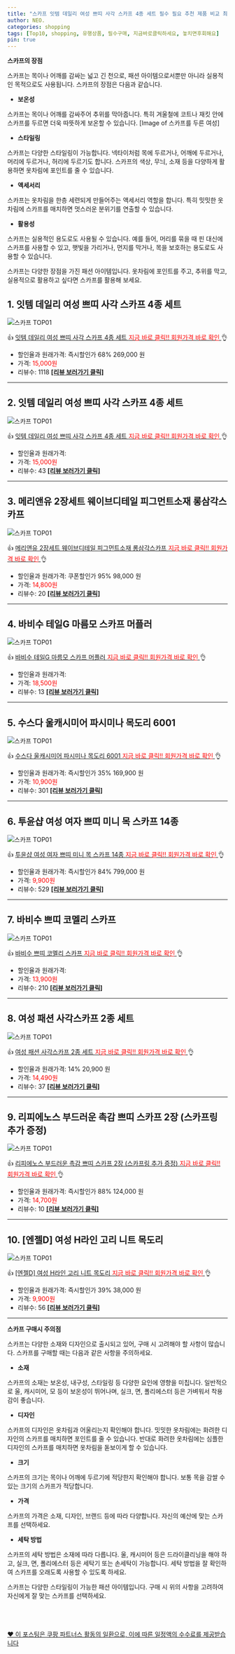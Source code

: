 ```yaml
---
title: "스카프 잇템 데일리 여성 쁘띠 사각 스카프 4종 세트 필수 필요 추천 제품 비교 최저 가격 비교 장점 구매 후기 구매평"
author: NEO.
categories: shopping
tags: [Top10, shopping, 유행상품, 필수구매, 지금바로클릭하세요, 놓치면후회해요]
pin: true
---
```

**스카프의 장점**

스카프는 목이나 어깨를 감싸는 넓고 긴 천으로, 패션 아이템으로서뿐만 아니라 실용적인 목적으로도 사용됩니다. 스카프의 장점은 다음과 같습니다.

* **보온성**

스카프는 목이나 어깨를 감싸주어 추위를 막아줍니다. 특히 겨울철에 코트나 재킷 안에 스카프를 두르면 더욱 따뜻하게 보온할 수 있습니다.
[Image of 스카프를 두른 여성]

* **스타일링**

스카프는 다양한 스타일링이 가능합니다. 넥타이처럼 목에 두르거나, 어깨에 두르거나, 머리에 두르거나, 허리에 두르기도 합니다. 스카프의 색상, 무늬, 소재 등을 다양하게 활용하면 옷차림에 포인트를 줄 수 있습니다.

* **액세서리**

스카프는 옷차림을 한층 세련되게 만들어주는 액세서리 역할을 합니다. 특히 밋밋한 옷차림에 스카프를 매치하면 멋스러운 분위기를 연출할 수 있습니다.

* **활용성**

스카프는 실용적인 용도로도 사용될 수 있습니다. 예를 들어, 머리를 묶을 때 핀 대신에 스카프를 사용할 수 있고, 햇빛을 가리거나, 먼지를 막거나, 목을 보호하는 용도로도 사용할 수 있습니다.

스카프는 다양한 장점을 가진 패션 아이템입니다. 옷차림에 포인트를 주고, 추위를 막고, 실용적으로 활용하고 싶다면 스카프를 활용해 보세요.

   

## 1. 잇템 데일리 여성 쁘띠 사각 스카프 4종 세트

![스카프 TOP01](https://thumbnail9.coupangcdn.com/thumbnails/remote/490x490ex/image/vendor_inventory/676a/1a92c63c89b5cda69164ff8a84d8efc2abe3d35fa4b60a28476f3cdbe02c.jpg)


👍 [잇템 데일리 여성 쁘띠 사각 스카프 4종 세트 <font color=red> 지금 바로 클릭!! 회원가격 바로 확인 </font> ](https://link.coupang.com/re/AFFSDP?lptag=AF3617701&subid=GithubCoopas&pageKey=7192317158&traceid=V0-153&itemId=18161926731&vendorItemId=85354032858) 👌 


- 할인율과 원래가격: 즉시할인가 68%  269,000   원
- 가격: <span style='color:red'>15,000원</span>
- 리뷰수: 1118  [**[리뷰 보러가기 클릭]**](https://link.coupang.com/re/AFFSDP?lptag=AF3617701&subid=GithubCoopas&pageKey=7192317158&traceid=V0-153&itemId=18161926731&vendorItemId=85354032858)

---


   

## 2. 잇템 데일리 여성 쁘띠 사각 스카프 4종 세트

![스카프 TOP01](https://thumbnail9.coupangcdn.com/thumbnails/remote/490x490ex/image/vendor_inventory/676a/1a92c63c89b5cda69164ff8a84d8efc2abe3d35fa4b60a28476f3cdbe02c.jpg)


👍 [잇템 데일리 여성 쁘띠 사각 스카프 4종 세트 <font color=red> 지금 바로 클릭!! 회원가격 바로 확인 </font> ](https://link.coupang.com/re/AFFSDP?lptag=AF3617701&subid=GithubCoopas&pageKey=7192317158&traceid=V0-153&itemId=18161926731&vendorItemId=85354032858) 👌 


- 할인율과 원래가격: 
- 가격: <span style='color:red'>15,000원</span>
- 리뷰수: 43  [**[리뷰 보러가기 클릭]**](https://link.coupang.com/re/AFFSDP?lptag=AF3617701&subid=GithubCoopas&pageKey=7192317158&traceid=V0-153&itemId=18161926731&vendorItemId=85354032858)

---


   

## 3. 메리앤유 2장세트 웨이브디테일 피그먼트소재 롱삼각스카프

![스카프 TOP01](https://thumbnail9.coupangcdn.com/thumbnails/remote/490x490ex/image/vendor_inventory/bd3f/661d8351d9655d3c710df3ffecdef28ad2c4cd1c3a070aa6792d2a89a76a.jpg)


👍 [메리앤유 2장세트 웨이브디테일 피그먼트소재 롱삼각스카프 <font color=red> 지금 바로 클릭!! 회원가격 바로 확인 </font> ](https://link.coupang.com/re/AFFSDP?lptag=AF3617701&subid=GithubCoopas&pageKey=7014514138&traceid=V0-153&itemId=17251025273&vendorItemId=84424064555) 👌 


- 할인율과 원래가격: 쿠폰할인가 95%  98,000   원
- 가격: <span style='color:red'>14,800원</span>
- 리뷰수: 20  [**[리뷰 보러가기 클릭]**](https://link.coupang.com/re/AFFSDP?lptag=AF3617701&subid=GithubCoopas&pageKey=7014514138&traceid=V0-153&itemId=17251025273&vendorItemId=84424064555)

---


   

## 4. 바비수 테일G 마름모 스카프 머플러

![스카프 TOP01](https://thumbnail10.coupangcdn.com/thumbnails/remote/490x490ex/image/rs_quotation_api/cybylp8i/015db2f97c904beca86a553d28d271ab.jpg)


👍 [바비수 테일G 마름모 스카프 머플러 <font color=red> 지금 바로 클릭!! 회원가격 바로 확인 </font> ](https://link.coupang.com/re/AFFSDP?lptag=AF3617701&subid=GithubCoopas&pageKey=6215260007&traceid=V0-153&itemId=12409440370&vendorItemId=79678900633) 👌 


- 할인율과 원래가격: 
- 가격: <span style='color:red'>18,500원</span>
- 리뷰수: 13  [**[리뷰 보러가기 클릭]**](https://link.coupang.com/re/AFFSDP?lptag=AF3617701&subid=GithubCoopas&pageKey=6215260007&traceid=V0-153&itemId=12409440370&vendorItemId=79678900633)

---


   

## 5. 수스다 울캐시미어 파시미나 목도리 6001

![스카프 TOP01](https://thumbnail7.coupangcdn.com/thumbnails/remote/490x490ex/image/rs_quotation_api/d3accbaz/1da31c56f2a14b96b2ac2f2538331079.jpg)


👍 [수스다 울캐시미어 파시미나 목도리 6001 <font color=red> 지금 바로 클릭!! 회원가격 바로 확인 </font> ](https://link.coupang.com/re/AFFSDP?lptag=AF3617701&subid=GithubCoopas&pageKey=4349732039&traceid=V0-153&itemId=5101592673&vendorItemId=86914231267) 👌 


- 할인율과 원래가격: 즉시할인가 35%  169,900   원
- 가격: <span style='color:red'>10,900원</span>
- 리뷰수: 301  [**[리뷰 보러가기 클릭]**](https://link.coupang.com/re/AFFSDP?lptag=AF3617701&subid=GithubCoopas&pageKey=4349732039&traceid=V0-153&itemId=5101592673&vendorItemId=86914231267)

---


   

## 6. 투윤샵 여성 여자 쁘띠 미니 목 스카프 14종

![스카프 TOP01](https://thumbnail9.coupangcdn.com/thumbnails/remote/490x490ex/image/vendor_inventory/d0fe/3e0acaa102217985e6f41a7fea4c37d54b52d065d6fe1020c02f36a6371a.JPG)


👍 [투윤샵 여성 여자 쁘띠 미니 목 스카프 14종 <font color=red> 지금 바로 클릭!! 회원가격 바로 확인 </font> ](https://link.coupang.com/re/AFFSDP?lptag=AF3617701&subid=GithubCoopas&pageKey=5165906696&traceid=V0-153&itemId=7116405739&vendorItemId=74408250968) 👌 


- 할인율과 원래가격: 즉시할인가 84%  799,000   원
- 가격: <span style='color:red'>9,900원</span>
- 리뷰수: 529  [**[리뷰 보러가기 클릭]**](https://link.coupang.com/re/AFFSDP?lptag=AF3617701&subid=GithubCoopas&pageKey=5165906696&traceid=V0-153&itemId=7116405739&vendorItemId=74408250968)

---


   

## 7. 바비수 쁘띠 코멜리 스카프

![스카프 TOP01](https://thumbnail6.coupangcdn.com/thumbnails/remote/490x490ex/image/rs_quotation_api/zeorlbmt/aa2a2614db3c4df583580ff591dfe21a.jpg)


👍 [바비수 쁘띠 코멜리 스카프 <font color=red> 지금 바로 클릭!! 회원가격 바로 확인 </font> ](https://link.coupang.com/re/AFFSDP?lptag=AF3617701&subid=GithubCoopas&pageKey=6773957904&traceid=V0-153&itemId=15912285730&vendorItemId=83119786615) 👌 


- 할인율과 원래가격: 
- 가격: <span style='color:red'>13,900원</span>
- 리뷰수: 210  [**[리뷰 보러가기 클릭]**](https://link.coupang.com/re/AFFSDP?lptag=AF3617701&subid=GithubCoopas&pageKey=6773957904&traceid=V0-153&itemId=15912285730&vendorItemId=83119786615)

---


   

## 8. 여성 패션 사각스카프 2종 세트

![스카프 TOP01](https://thumbnail8.coupangcdn.com/thumbnails/remote/490x490ex/image/vendor_inventory/8173/529e9d81b08923df34594033ea5308502d37db4351c644064cdd1340381a.jpg)


👍 [여성 패션 사각스카프 2종 세트 <font color=red> 지금 바로 클릭!! 회원가격 바로 확인 </font> ](https://link.coupang.com/re/AFFSDP?lptag=AF3617701&subid=GithubCoopas&pageKey=7536251072&traceid=V0-153&itemId=19800189252&vendorItemId=86902551669) 👌 


- 할인율과 원래가격: 14%  20,900   원
- 가격: <span style='color:red'>14,490원</span>
- 리뷰수: 37  [**[리뷰 보러가기 클릭]**](https://link.coupang.com/re/AFFSDP?lptag=AF3617701&subid=GithubCoopas&pageKey=7536251072&traceid=V0-153&itemId=19800189252&vendorItemId=86902551669)

---


   

## 9. 리피에노스 부드러운 촉감 쁘띠 스카프 2장 (스카프링 추가 증정)

![스카프 TOP01](https://thumbnail8.coupangcdn.com/thumbnails/remote/490x490ex/image/vendor_inventory/23f4/ee2c3ba47a80163530a3adc0c9c77b6ec48c21b53acba706884df6f4395c.jpg)


👍 [리피에노스 부드러운 촉감 쁘띠 스카프 2장 (스카프링 추가 증정) <font color=red> 지금 바로 클릭!! 회원가격 바로 확인 </font> ](https://link.coupang.com/re/AFFSDP?lptag=AF3617701&subid=GithubCoopas&pageKey=7549686555&traceid=V0-153&itemId=19865473965&vendorItemId=87099637230) 👌 


- 할인율과 원래가격: 즉시할인가 88%  124,000   원
- 가격: <span style='color:red'>14,700원</span>
- 리뷰수: 10  [**[리뷰 보러가기 클릭]**](https://link.coupang.com/re/AFFSDP?lptag=AF3617701&subid=GithubCoopas&pageKey=7549686555&traceid=V0-153&itemId=19865473965&vendorItemId=87099637230)

---


   

## 10. [엔젤D] 여성 H라인 고리 니트 목도리

![스카프 TOP01](https://thumbnail8.coupangcdn.com/thumbnails/remote/490x490ex/image/vendor_inventory/32c6/bccabdfc8acc894ba10c7d8d8a4cb46aa455c0f69277983654b0aa7d69e5.jpg)


👍 [[엔젤D] 여성 H라인 고리 니트 목도리 <font color=red> 지금 바로 클릭!! 회원가격 바로 확인 </font> ](https://link.coupang.com/re/AFFSDP?lptag=AF3617701&subid=GithubCoopas&pageKey=6140842577&traceid=V0-153&itemId=11778370669&vendorItemId=79052024088) 👌 


- 할인율과 원래가격: 즉시할인가 39%  38,000   원
- 가격: <span style='color:red'>9,900원</span>
- 리뷰수: 56  [**[리뷰 보러가기 클릭]**](https://link.coupang.com/re/AFFSDP?lptag=AF3617701&subid=GithubCoopas&pageKey=6140842577&traceid=V0-153&itemId=11778370669&vendorItemId=79052024088)

---
**스카프 구매시 주의점**

스카프는 다양한 소재와 디자인으로 출시되고 있어, 구매 시 고려해야 할 사항이 많습니다. 스카프를 구매할 때는 다음과 같은 사항을 주의하세요.

* **소재**

스카프의 소재는 보온성, 내구성, 스타일링 등 다양한 요인에 영향을 미칩니다. 일반적으로 울, 캐시미어, 모 등이 보온성이 뛰어나며, 실크, 면, 폴리에스터 등은 가벼워서 착용감이 좋습니다.

* **디자인**

스카프의 디자인은 옷차림과 어울리는지 확인해야 합니다. 밋밋한 옷차림에는 화려한 디자인의 스카프를 매치하면 포인트를 줄 수 있습니다. 반대로 화려한 옷차림에는 심플한 디자인의 스카프를 매치하면 옷차림을 돋보이게 할 수 있습니다.

* **크기**

스카프의 크기는 목이나 어깨에 두르기에 적당한지 확인해야 합니다. 보통 목을 감쌀 수 있는 크기의 스카프가 적당합니다.

* **가격**

스카프의 가격은 소재, 디자인, 브랜드 등에 따라 다양합니다. 자신의 예산에 맞는 스카프를 선택하세요.

* **세탁 방법**

스카프의 세탁 방법은 소재에 따라 다릅니다. 울, 캐시미어 등은 드라이클리닝을 해야 하고, 실크, 면, 폴리에스터 등은 세탁기 또는 손세탁이 가능합니다. 세탁 방법을 잘 확인하여 스카프를 오래도록 사용할 수 있도록 하세요.

스카프는 다양한 스타일링이 가능한 패션 아이템입니다. 구매 시 위의 사항을 고려하여 자신에게 잘 맞는 스카프를 선택하세요.<br><br><br><br><br> [ ❤  이 포스팅은 쿠팡 파트너스 활동의 일환으로, 이에 따른 일정액의 수수료를 제공받습니다](https://link.coupang.com/a/bcEFyh)
